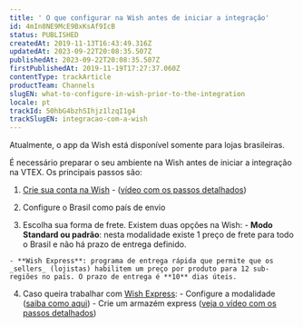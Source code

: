 ```yaml
---
title: ' O que configurar na Wish antes de iniciar a integração'
id: 4mIn8NE9McE9BxKsAf9IcB
status: PUBLISHED
createdAt: 2019-11-13T16:43:49.316Z
updatedAt: 2023-09-22T20:08:35.507Z
publishedAt: 2023-09-22T20:08:35.507Z
firstPublishedAt: 2019-11-19T17:27:37.060Z
contentType: trackArticle
productTeam: Channels
slugEN: what-to-configure-in-wish-prior-to-the-integration
locale: pt
trackId: 50hbG4bzhSIhjz1lzqI1g4
trackSlugEN: integracao-com-a-wish
---
```


<div class="alert alert-warning">Atualmente, o app da Wish está disponível somente para lojas brasileiras.</div>

É necessário preparar o seu ambiente na Wish antes de iniciar a integração na VTEX. Os principais passos são:

  1. [Crie sua conta na Wish](https://merchant.wish.com/open?referral_id=5dbf5f2839622963f0da94ff) - ([vídeo com os passos detalhados](https://www.youtube.com/watch?v=uEl0AnJAaPY))

  2. Configure o Brasil como país de envio

  3. Escolha sua forma de frete. Existem duas opções na Wish:
    - **Modo Standard ou padrão**: nesta modalidade existe 1 preço de frete para todo o Brasil e não há prazo de entrega definido.

    - **Wish Express**: programa de entrega rápida que permite que os _sellers_ (lojistas) habilitem um preço por produto para 12 sub-regiões no país. O prazo de entrega é **10** dias úteis. 

  4. Caso queira trabalhar com [Wish Express](https://merchantfaq.wish.com/hc/pt/articles/360018939394-Como-enviar-usando-o-Wish-Express-Brasil-):
    - Configure a modalidade ([saiba como aqui](https://merchantfaq.wish.com/hc/pt/articles/232047747-Wish-Express-Fluxo-de-Inscri%C3%A7%C3%A3o))
    - Crie um armazém express ([veja o vídeo com os passos detalhados](https://www.youtube.com/watch?v=adTseSEdeLI&feature=youtu.be))
